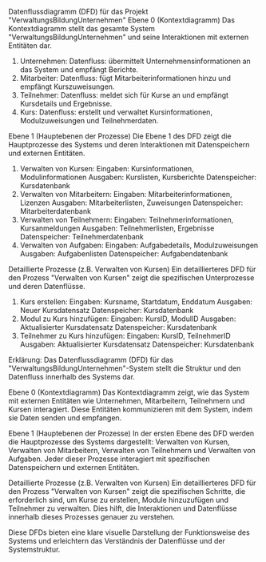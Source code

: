 Datenflussdiagramm (DFD) für das Projekt "VerwaltungsBildungUnternehmen"
Ebene 0 (Kontextdiagramm)
Das Kontextdiagramm stellt das gesamte System "VerwaltungsBildungUnternehmen" und seine Interaktionen mit externen Entitäten dar.

1. Unternehmen:
   Datenfluss: übermittelt Unternehmensinformationen an das System und empfängt Berichte.
2. Mitarbeiter:
   Datenfluss: fügt Mitarbeiterinformationen hinzu und empfängt Kurszuweisungen.
3. Teilnehmer:
   Datenfluss: meldet sich für Kurse an und empfängt Kursdetails und Ergebnisse.
4. Kurs:
   Datenfluss: erstellt und verwaltet Kursinformationen, Modulzuweisungen und Teilnehmerdaten.

Ebene 1 (Hauptebenen der Prozesse)
Die Ebene 1 des DFD zeigt die Hauptprozesse des Systems und deren Interaktionen mit Datenspeichern und externen Entitäten.

1. Verwalten von Kursen:
   Eingaben: Kursinformationen, Modulinformationen
   Ausgaben: Kurslisten, Kursberichte
   Datenspeicher: Kursdatenbank
2. Verwalten von Mitarbeitern:
   Eingaben: Mitarbeiterinformationen, Lizenzen
   Ausgaben: Mitarbeiterlisten, Zuweisungen
   Datenspeicher: Mitarbeiterdatenbank
3. Verwalten von Teilnehmern:
   Eingaben: Teilnehmerinformationen, Kursanmeldungen
   Ausgaben: Teilnehmerlisten, Ergebnisse
   Datenspeicher: Teilnehmerdatenbank
4. Verwalten von Aufgaben:
   Eingaben: Aufgabedetails, Modulzuweisungen
   Ausgaben: Aufgabenlisten
   Datenspeicher: Aufgabendatenbank

Detaillierte Prozesse (z.B. Verwalten von Kursen)
Ein detaillierteres DFD für den Prozess "Verwalten von Kursen" zeigt die spezifischen Unterprozesse und deren Datenflüsse.

1. Kurs erstellen:
   Eingaben: Kursname, Startdatum, Enddatum
   Ausgaben: Neuer Kursdatensatz
   Datenspeicher: Kursdatenbank
2. Modul zu Kurs hinzufügen:
   Eingaben: KursID, ModulID
   Ausgaben: Aktualisierter Kursdatensatz
   Datenspeicher: Kursdatenbank
3. Teilnehmer zu Kurs hinzufügen:
   Eingaben: KursID, TeilnehmerID
   Ausgaben: Aktualisierter Kursdatensatz
   Datenspeicher: Kursdatenbank

Erklärung:
Das Datenflussdiagramm (DFD) für das "VerwaltungsBildungUnternehmen"-System stellt die Struktur und den Datenfluss innerhalb des Systems dar.

Ebene 0 (Kontextdiagramm)
Das Kontextdiagramm zeigt, wie das System mit externen Entitäten wie Unternehmen, Mitarbeitern, Teilnehmern und Kursen interagiert. Diese Entitäten kommunizieren mit dem System, indem sie Daten senden und empfangen.

Ebene 1 (Hauptebenen der Prozesse)
In der ersten Ebene des DFD werden die Hauptprozesse des Systems dargestellt: Verwalten von Kursen, Verwalten von Mitarbeitern, Verwalten von Teilnehmern und Verwalten von Aufgaben. Jeder dieser Prozesse interagiert mit spezifischen Datenspeichern und externen Entitäten.

Detaillierte Prozesse (z.B. Verwalten von Kursen)
Ein detaillierteres DFD für den Prozess "Verwalten von Kursen" zeigt die spezifischen Schritte, die erforderlich sind, um Kurse zu erstellen, Module hinzuzufügen und Teilnehmer zu verwalten. Dies hilft, die Interaktionen und Datenflüsse innerhalb dieses Prozesses genauer zu verstehen.

Diese DFDs bieten eine klare visuelle Darstellung der Funktionsweise des Systems und erleichtern das Verständnis der Datenflüsse und der Systemstruktur.
